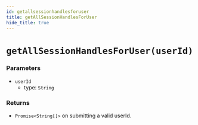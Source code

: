 ```yaml
---
id: getallsessionhandlesforuser
title: getAllSessionHandlesForUser
hide_title: true
---
```


# ``getAllSessionHandlesForUser(userId)``
### Parameters
- ``userId`` 
  - type: ``String``

### Returns
- ``Promise<String[]>``  on submitting a valid userId.
